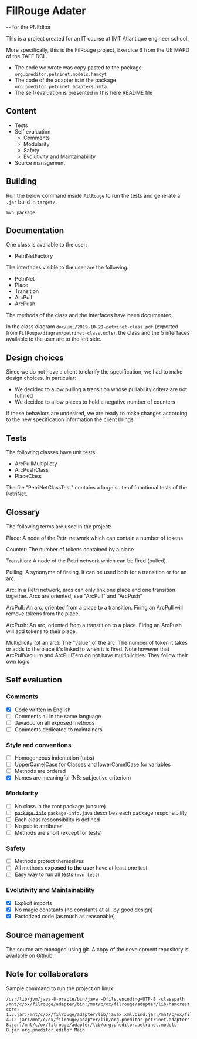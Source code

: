 # FilRouge Adater

-- for the PNEditor

This is a project created for an IT course at IMT Atlantique engineer school.

More specifically, this is the FilRouge project, Exercice 6 from the UE MAPD of the TAFF DCL.

- The code we wrote was copy pasted to the package `org.pneditor.petrinet.models.hamcyt`
- The code of the adapter is in the package `org.pneditor.petrinet.adapters.imta`
- The self-evaluation is presented in this here README file

## Content

- Tests
- Self evaluation
  - Comments
  - Modularity
  - Safety
  - Evolutivity and Maintainability
- Source management

## Building

Run the below command inside `FilRouge` to run the tests and generate a `.jar`
build in `target/`.

```
mvn package
```

## Documentation

One class is available to the user:

- PetriNetFactory

The interfaces visible to the user are the following:

- PetriNet
- Place
- Transition
- ArcPull
- ArcPush

The methods of the class and the interfaces have been documented.

In the class diagram `doc/uml/2019-10-21-petrinet-class.pdf`
(exported from `FilRouge/diagram/petrinet-class.ucls`), the class and the 5 interfaces available to the user are to the left side.

## Design choices

Since we do not have a client to clarify the specification, we had to make
design choices. In particular:

- We decided to allow pulling a transition whose pullability critera are not
  fulfilled
- We decided to allow places to hold a negative number of counters

If these behaviors are undesired, we are ready to make changes according to the
new specification information the client brings.

## Tests

The following classes have unit tests:

- ArcPullMultiplicty
- ArcPushClass
- PlaceClass

The file "PetriNetClassTest" contains a large suite of functional tests of the
PetriNet.

## Glossary

The following terms are used in the project:

Place:
A node of the Petri network which can contain a number of tokens

Counter:
The number of tokens contained by a place

Transition:
A node of the Petri network which can be fired (pulled).

Pulling:
A synonyme of fireing. It can be used both for a transition or for an arc.

Arc:
In a Petri network, arcs can only link one place and one transition together.
Arcs are oriented, see "ArcPull" and "ArcPush"

ArcPull:
An arc, oriented from a place to a transition. Firing an ArcPull will remove
tokens from the place.

ArcPush:
An arc, oriented from a transtition to a place. Firing an ArcPush will add
tokens to their place.

Multiplicity (of an arc):
The "value" of the arc. The number of token it takes or adds to the place it's
linked to when it is fired. Note however that ArcPullVacuum and ArcPullZero
do not have multiplicities: They follow their own logic

## Self evaluation

### Comments

- [x] Code written in English
- [ ] Comments all in the same language
- [ ] Javadoc on all exposed methods
- [ ] Comments dedicated to maintainers

### Style and conventions

- [ ] Homogeneous indentation (tabs)
- [ ] UpperCamelCase for Classes and lowerCamelCase for variables
- [ ] Methods are ordered
- [x] Names are meaningful (NB: subjective criterion)

### Modularity

- [ ] No class in the root package (unsure)
- [ ] ~~`package.info`~~ `package-info.java` describes each package
      responsibility
- [ ] Each class responsibility is defined
- [ ] No public attributes
- [ ] Methods are short (except for tests)

### Safety

- [ ] Methods protect themselves
- [ ] All methods **exposed to the user** have at least one test
- [ ] Easy way to run all tests (`mvn test`)

### Evolutivity and Maintainability

- [x] Explicit imports
- [x] No magic constants (no constants at all, by good design)
- [x] Factorized code (as much as reasonable)

## Source management

The source are managed using git. A copy of the development repository is
available [on Github](https://github.com/mathieucaroff/FilRougeAdapter).

## Note for collaborators

Sample command to run the project on linux:

```
/usr/lib/jvm/java-8-oracle/bin/java -Dfile.encoding=UTF-8 -classpath /mnt/c/ox/filrouge/adapter/bin:/mnt/c/ox/filrouge/adapter/lib/hamcrest-core-1.3.jar:/mnt/c/ox/filrouge/adapter/lib/javax.xml.bind.jar:/mnt/c/ox/filrouge/adapter/lib/junit-4.12.jar:/mnt/c/ox/filrouge/adapter/lib/org.pneditor.petrinet.adapters-8.jar:/mnt/c/ox/filrouge/adapter/lib/org.pneditor.petrinet.models-8.jar org.pneditor.editor.Main
```
